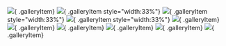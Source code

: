 ![](https://i.imgur.com/9q28IoI.jpg){ .galleryItem}
![](https://i.imgur.com/uQ9mY7C.jpg){ .galleryItem style="width:33%"}
![](https://i.imgur.com/Dpnocls.jpg){ .galleryItem style="width:33%"}
![](https://i.imgur.com/6hIKuWm.jpg){ .galleryItem style="width:33%"}
![](https://i.imgur.com/4jgDJU4.jpg){ .galleryItem}
![](https://i.imgur.com/58roflv.jpg){ .galleryItem}
![](https://i.imgur.com/PGaP9VL.jpg){ .galleryItem}
![](https://i.imgur.com/V3zpVJq.jpg){ .galleryItem}
![](https://i.imgur.com/fm4Ryrf.jpg){ .galleryItem}
![](https://i.imgur.com/ozowRCf.jpg){ .galleryItem}